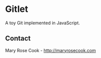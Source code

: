 # Gitlet

A toy Git implemented in JavaScript.

## Contact

Mary Rose Cook - http://maryrosecook.com
